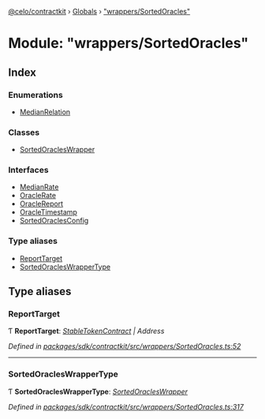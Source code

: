 [@celo/contractkit](../README.md) › [Globals](../globals.md) › ["wrappers/SortedOracles"](_wrappers_sortedoracles_.md)

# Module: "wrappers/SortedOracles"

## Index

### Enumerations

* [MedianRelation](../enums/_wrappers_sortedoracles_.medianrelation.md)

### Classes

* [SortedOraclesWrapper](../classes/_wrappers_sortedoracles_.sortedoracleswrapper.md)

### Interfaces

* [MedianRate](../interfaces/_wrappers_sortedoracles_.medianrate.md)
* [OracleRate](../interfaces/_wrappers_sortedoracles_.oraclerate.md)
* [OracleReport](../interfaces/_wrappers_sortedoracles_.oraclereport.md)
* [OracleTimestamp](../interfaces/_wrappers_sortedoracles_.oracletimestamp.md)
* [SortedOraclesConfig](../interfaces/_wrappers_sortedoracles_.sortedoraclesconfig.md)

### Type aliases

* [ReportTarget](_wrappers_sortedoracles_.md#reporttarget)
* [SortedOraclesWrapperType](_wrappers_sortedoracles_.md#sortedoracleswrappertype)

## Type aliases

###  ReportTarget

Ƭ **ReportTarget**: *[StableTokenContract](_base_.md#stabletokencontract) | Address*

*Defined in [packages/sdk/contractkit/src/wrappers/SortedOracles.ts:52](https://github.com/celo-org/celo-monorepo/blob/master/packages/sdk/contractkit/src/wrappers/SortedOracles.ts#L52)*

___

###  SortedOraclesWrapperType

Ƭ **SortedOraclesWrapperType**: *[SortedOraclesWrapper](../classes/_wrappers_sortedoracles_.sortedoracleswrapper.md)*

*Defined in [packages/sdk/contractkit/src/wrappers/SortedOracles.ts:317](https://github.com/celo-org/celo-monorepo/blob/master/packages/sdk/contractkit/src/wrappers/SortedOracles.ts#L317)*
